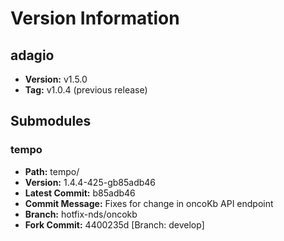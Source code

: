 # Version Information

## adagio
- **Version:** v1.5.0
- **Tag:** v1.0.4 (previous release)

## Submodules

### tempo
- **Path:** tempo/
- **Version:** 1.4.4-425-gb85adb46
- **Latest Commit:** b85adb46
- **Commit Message:** Fixes for change in oncoKb API endpoint
- **Branch:** hotfix-nds/oncokb
- **Fork Commit:** 4400235d [Branch: develop]

